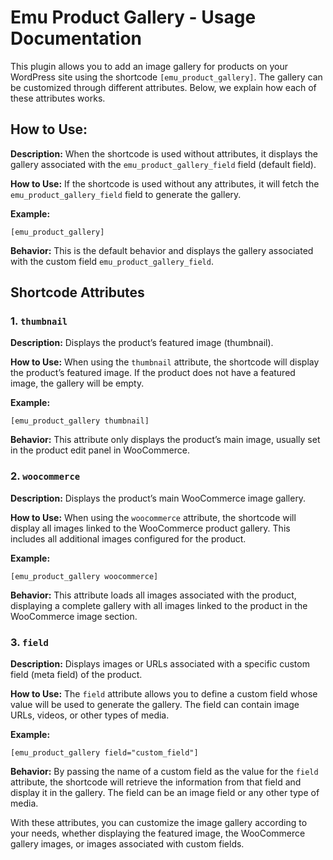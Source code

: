 <h1>Emu Product Gallery - Usage Documentation</h1>

<p>This plugin allows you to add an image gallery for products on your WordPress site using the shortcode <code>[emu_product_gallery]</code>. The gallery can be customized through different attributes. Below, we explain how each of these attributes works.</p>

<h2>How to Use:</h2>
<p><strong>Description:</strong> When the shortcode is used without attributes, it displays the gallery associated with the <code>emu_product_gallery_field</code> field (default field).</p>
<p><strong>How to Use:</strong> If the shortcode is used without any attributes, it will fetch the <code>emu_product_gallery_field</code> field to generate the gallery.</p>
<p><strong>Example:</strong></p>
<pre><code>[emu_product_gallery]</code></pre>
<p><strong>Behavior:</strong> This is the default behavior and displays the gallery associated with the custom field <code>emu_product_gallery_field</code>.</p>

<h2>Shortcode Attributes</h2>

<h3>1. <code>thumbnail</code></h3>
<p><strong>Description:</strong> Displays the product’s featured image (thumbnail).</p>
<p><strong>How to Use:</strong> When using the <code>thumbnail</code> attribute, the shortcode will display the product’s featured image. If the product does not have a featured image, the gallery will be empty.</p>
<p><strong>Example:</strong></p>
<pre><code>[emu_product_gallery thumbnail]</code></pre>
<p><strong>Behavior:</strong> This attribute only displays the product’s main image, usually set in the product edit panel in WooCommerce.</p>

<h3>2. <code>woocommerce</code></h3>
<p><strong>Description:</strong> Displays the product’s main WooCommerce image gallery.</p>
<p><strong>How to Use:</strong> When using the <code>woocommerce</code> attribute, the shortcode will display all images linked to the WooCommerce product gallery. This includes all additional images configured for the product.</p>
<p><strong>Example:</strong></p>
<pre><code>[emu_product_gallery woocommerce]</code></pre>
<p><strong>Behavior:</strong> This attribute loads all images associated with the product, displaying a complete gallery with all images linked to the product in the WooCommerce image section.</p>

<h3>3. <code>field</code></h3>
<p><strong>Description:</strong> Displays images or URLs associated with a specific custom field (meta field) of the product.</p>
<p><strong>How to Use:</strong> The <code>field</code> attribute allows you to define a custom field whose value will be used to generate the gallery. The field can contain image URLs, videos, or other types of media.</p>
<p><strong>Example:</strong></p>
<pre><code>[emu_product_gallery field="custom_field"]</code></pre>
<p><strong>Behavior:</strong> By passing the name of a custom field as the value for the <code>field</code> attribute, the shortcode will retrieve the information from that field and display it in the gallery. The field can be an image field or any other type of media.</p>

<p>With these attributes, you can customize the image gallery according to your needs, whether displaying the featured image, the WooCommerce gallery images, or images associated with custom fields.</p>
